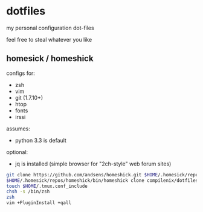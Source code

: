 dotfiles
========

my personal configuration dot-files

feel free to steal whatever you like

homesick / homeshick
--------------------

configs for:
 - zsh
 - vim
 - git (1.7.10+)
 - htop
 - fonts
 - irssi

assumes:
 - python 3.3 is default

optional:
 - jq is installed (simple browser for "2ch-style" web forum sites)

```sh
git clone https://github.com/andsens/homeshick.git $HOME/.homesick/repos/homeshick
$HOME/.homesick/repos/homeshick/bin/homeshick clone compilenix/dotfiles
touch $HOME/.tmux.conf_include
chsh -s /bin/zsh
zsh
vim +PluginInstall +qall
```

